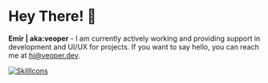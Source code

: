 # Hey There! 👋
**Emir | aka:veoper** - I am currently actively working and providing support in development and UI/UX for projects. If you want to say hello, you can reach me at hi@veoper.dev.

[![SkillIcons](https://skillicons.dev/icons?i=js,html,css,sass,bootstrap,tailwind,mysql,vscode,vue,figma,nodejs,mongodb,postman)](https://veoper.dev)<br/>
